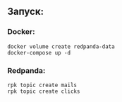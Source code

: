 ﻿## Запуск:

### Docker:

```shell
docker volume create redpanda-data
docker-compose up -d
```

### Redpanda:

```shell
rpk topic create mails
rpk topic create clicks
```